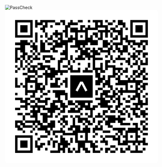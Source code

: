 ![PassCheck](https://github.com/user-attachments/assets/d69a824c-1eb9-4d69-8f29-ef1714139f2f)
<svg width="512" height="512" viewBox="0 0 512 512" fill="none" xmlns="http://www.w3.org/2000/svg">
    <path d="M0 8C0 3.58172 3.58172 0 8 0H504C508.418 0 512 3.58172 512 8V504C512 508.418 508.418 512 504 512H8C3.58172 512 0 508.418 0 504V8Z" fill="white"/>
    <svg xmlns="http://www.w3.org/2000/svg" viewBox="0 0 61 61" shape-rendering="crispEdges" height="512" width="512" x="0" y="0"><path stroke="#000000" d="M4 4.5h7m1 0h1m1 0h6m2 0h2m2 0h1m2 0h2m2 0h1m1 0h4m1 0h1m2 0h1m1 0h2m3 0h7M4 5.5h1m5 0h1m1 0h3m1 0h1m3 0h2m1 0h1m1 0h4m7 0h1m1 0h1m2 0h2m2 0h3m2 0h1m5 0h1M4 6.5h1m1 0h3m1 0h1m1 0h1m2 0h2m1 0h1m5 0h2m4 0h2m1 0h1m2 0h5m3 0h1m2 0h1m2 0h1m1 0h3m1 0h1M4 7.5h1m1 0h3m1 0h1m3 0h2m8 0h1m1 0h3m1 0h1m1 0h5m3 0h1m1 0h2m2 0h1m1 0h1m1 0h1m1 0h3m1 0h1M4 8.5h1m1 0h3m1 0h1m4 0h1m4 0h1m2 0h2m1 0h7m4 0h5m1 0h4m3 0h1m1 0h3m1 0h1M4 9.5h1m5 0h1m1 0h1m3 0h1m2 0h4m1 0h1m3 0h1m3 0h1m2 0h2m1 0h1m1 0h1m1 0h1m2 0h2m3 0h1m5 0h1M4 10.5h7m1 0h1m1 0h1m1 0h1m1 0h1m1 0h1m1 0h1m1 0h1m1 0h1m1 0h1m1 0h1m1 0h1m1 0h1m1 0h1m1 0h1m1 0h1m1 0h1m1 0h1m1 0h1m1 0h1m1 0h7M12 11.5h1m4 0h2m2 0h2m2 0h4m3 0h3m2 0h2m4 0h2m1 0h3M6 12.5h3m1 0h1m1 0h1m1 0h1m1 0h1m2 0h2m1 0h5m1 0h9m2 0h2m1 0h1m3 0h1m1 0h4m2 0h3M4 13.5h6m1 0h1m2 0h2m1 0h2m1 0h5m3 0h5m1 0h3m2 0h3m1 0h4m2 0h1m1 0h4m1 0h1M6 14.5h2m2 0h3m1 0h2m3 0h4m1 0h1m1 0h4m1 0h1m7 0h2m1 0h1m1 0h1m2 0h2m1 0h1m2 0h1m1 0h1M4 15.5h4m3 0h2m1 0h2m2 0h2m4 0h1m4 0h2m1 0h2m1 0h1m1 0h2m2 0h2m1 0h2m1 0h2m2 0h1m3 0h1M4 16.5h1m1 0h2m2 0h1m1 0h1m1 0h4m1 0h2m2 0h2m3 0h1m1 0h3m1 0h3m1 0h4m1 0h1m1 0h4m3 0h3M4 17.5h1m2 0h2m2 0h1m1 0h1m8 0h3m5 0h4m1 0h3m3 0h1m4 0h1m2 0h1m1 0h1m1 0h1m1 0h2M4 18.5h1m1 0h2m1 0h2m1 0h1m2 0h4m5 0h1m1 0h1m2 0h2m1 0h4m4 0h1m1 0h1m2 0h1m4 0h3m2 0h1M4 19.5h2m1 0h1m1 0h1m1 0h3m1 0h1m2 0h2m2 0h3m1 0h1m1 0h4m1 0h1m1 0h4m3 0h1m1 0h4m1 0h1m1 0h1m1 0h1m2 0h1M4 20.5h1m1 0h1m1 0h1m1 0h1m5 0h2m3 0h2m2 0h1m1 0h1m7 0h1m4 0h2m1 0h1m4 0h2m2 0h1m1 0h1m1 0h1M6 21.5h1m2 0h1m3 0h2m6 0h1m3 0h1m3 0h1m3 0h1m1 0h1m2 0h1m1 0h1m5 0h1m2 0h1m1 0h2m1 0h3M4 22.5h1m1 0h1m1 0h1m1 0h3m1 0h4m3 0h1m1 0h2m1 0h1m6 0h1m1 0h1m2 0h1m1 0h4m6 0h1m2 0h1M5 23.5h1m1 0h1m1 0h1m1 0h1m1 0h3m1 0h3m1 0h1m3 0h2m2 0h1m2 0h1m2 0h4m1 0h1m2 0h4m1 0h1m4 0h1m1 0h1M4 24.5h1m4 0h4m3 0h1m1 0h7m1 0h4m1 0h4m1 0h1m1 0h2m3 0h1m1 0h1m1 0h2m2 0h2m1 0h2M7 25.5h2m3 0h1m2 0h6m1 0h1m4 0h1m1 0h9m5 0h2m1 0h1m4 0h1m1 0h2m1 0h1M9 26.5h3m1 0h2m1 0h4m8 0h1m1 0h1m1 0h2m1 0h3m1 0h1m1 0h3m1 0h1m2 0h1m1 0h1m1 0h2m1 0h1M4 27.5h1m3 0h2m2 0h1m3 0h1m1 0h1m1 0h2m2 0h1m2 0h1m4 0h4m1 0h3m1 0h1m2 0h2m3 0h1m1 0h1m3 0h2M4 28.5h1m3 0h5m3 0h1m3 0h1m2 0h11m2 0h3m1 0h2m3 0h10M4 29.5h1m1 0h1m1 0h1m3 0h3m1 0h1m1 0h3m1 0h1m1 0h1m3 0h1m3 0h2m2 0h2m1 0h3m2 0h5m3 0h2m1 0h2M4 30.5h2m1 0h2m1 0h1m1 0h2m1 0h1m2 0h4m2 0h5m1 0h1m1 0h2m5 0h1m1 0h2m5 0h1m1 0h1m1 0h1m1 0h2M8 31.5h1m3 0h4m9 0h1m2 0h1m3 0h4m1 0h2m3 0h1m1 0h1m1 0h1m1 0h1m3 0h2m1 0h1M8 32.5h5m1 0h1m2 0h1m1 0h5m1 0h8m2 0h2m2 0h3m1 0h1m1 0h8m1 0h1M4 33.5h1m3 0h1m2 0h1m3 0h2m3 0h5m3 0h3m2 0h2m1 0h1m1 0h3m2 0h2m1 0h1m5 0h2m2 0h1M10 34.5h2m2 0h1m5 0h2m2 0h2m3 0h1m3 0h1m1 0h1m2 0h1m1 0h4m1 0h1m3 0h1m1 0h3m1 0h1M4 35.5h3m1 0h2m2 0h2m2 0h2m3 0h1m2 0h4m1 0h5m1 0h5m2 0h1m1 0h2m1 0h1m2 0h2m1 0h1m2 0h1M6 36.5h3m1 0h2m1 0h4m2 0h4m2 0h2m1 0h7m3 0h4m1 0h1m1 0h1m2 0h2m3 0h2m1 0h1M8 37.5h2m2 0h1m3 0h1m1 0h2m2 0h2m1 0h3m1 0h3m1 0h1m3 0h4m4 0h2m4 0h6M6 38.5h3m1 0h6m2 0h3m1 0h3m3 0h1m1 0h4m1 0h2m1 0h5m1 0h2m2 0h2m2 0h1m1 0h1M4 39.5h2m2 0h1m2 0h1m1 0h1m1 0h7m1 0h1m2 0h2m1 0h2m1 0h4m5 0h1m2 0h1m2 0h1m2 0h4m2 0h1M10 40.5h4m3 0h3m2 0h2m1 0h5m4 0h1m4 0h2m1 0h2m1 0h2m1 0h1m2 0h1m2 0h2M5 41.5h2m1 0h2m1 0h2m1 0h3m1 0h1m2 0h1m8 0h1m1 0h1m1 0h1m2 0h1m1 0h1m6 0h2m1 0h1m1 0h2m1 0h3M7 42.5h1m2 0h3m2 0h4m1 0h1m2 0h2m1 0h1m1 0h2m3 0h2m1 0h3m1 0h4m1 0h1m3 0h1m2 0h2m1 0h1M7 43.5h1m4 0h1m2 0h2m5 0h2m3 0h1m1 0h4m2 0h1m3 0h1m1 0h7m2 0h1m5 0h1M4 44.5h3m1 0h6m1 0h2m1 0h2m1 0h1m1 0h2m2 0h1m1 0h2m1 0h2m1 0h1m1 0h2m1 0h4m1 0h2m7 0h2M4 45.5h1m1 0h2m3 0h1m1 0h2m2 0h3m2 0h1m1 0h1m2 0h1m3 0h1m1 0h2m2 0h1m2 0h2m4 0h4m1 0h2m1 0h1m1 0h1M4 46.5h2m1 0h4m1 0h1m1 0h6m3 0h1m2 0h4m2 0h1m3 0h1m1 0h1m2 0h2m9 0h1m2 0h1M5 47.5h2m4 0h1m1 0h4m1 0h1m3 0h1m2 0h2m1 0h2m1 0h3m1 0h4m4 0h5m1 0h5m1 0h2M7 48.5h1m2 0h1m5 0h2m1 0h5m3 0h7m1 0h1m3 0h3m3 0h2m1 0h5m1 0h1M12 49.5h1m4 0h1m1 0h1m3 0h6m3 0h1m3 0h1m7 0h1m1 0h1m1 0h1m3 0h1m2 0h2M4 50.5h7m3 0h3m3 0h1m1 0h1m5 0h1m1 0h1m1 0h1m2 0h1m2 0h1m1 0h4m1 0h1m1 0h2m1 0h1m1 0h2M4 51.5h1m5 0h1m2 0h1m4 0h1m3 0h2m2 0h1m1 0h1m3 0h1m6 0h1m3 0h3m2 0h1m3 0h1m2 0h1M4 52.5h1m1 0h3m1 0h1m1 0h1m4 0h1m1 0h2m1 0h3m1 0h1m1 0h7m1 0h1m1 0h3m4 0h1m1 0h9M4 53.5h1m1 0h3m1 0h1m1 0h1m1 0h2m1 0h1m1 0h1m1 0h5m3 0h3m2 0h2m4 0h1m4 0h4m2 0h1m1 0h1m1 0h2M4 54.5h1m1 0h3m1 0h1m1 0h3m4 0h1m1 0h1m1 0h2m4 0h3m2 0h3m5 0h2m5 0h1m2 0h1M4 55.5h1m5 0h1m2 0h1m2 0h1m4 0h3m1 0h1m1 0h1m1 0h1m1 0h2m2 0h1m2 0h1m1 0h2m2 0h1m1 0h1m1 0h2m2 0h1m2 0h1M4 56.5h7m7 0h4m1 0h1m1 0h2m1 0h2m2 0h2m1 0h3m2 0h1m1 0h2m2 0h2m2 0h5"/></svg>
    <rect x="214.0327868852459" y="214.0327868852459" width="83.9344262295082" height="83.9344262295082" fill="black" stroke="white" stroke-width="8.89344262295082"/>
    <svg x="214.0327868852459" y="214.0327868852459" width="83.9344262295082" height="83.9344262295082" viewBox="0 0 116 116" fill="none" xmlns="http://www.w3.org/2000/svg">
      <path d="M63.9114 35.4964L52.1135 35.4964L30.6671 76.3932L39.9023 81.2706L58.0329 46.7391L76.1169 81.2829L85.333 76.3847L63.9114 35.4964Z" fill="white"/>
    </svg>
  </svg>

